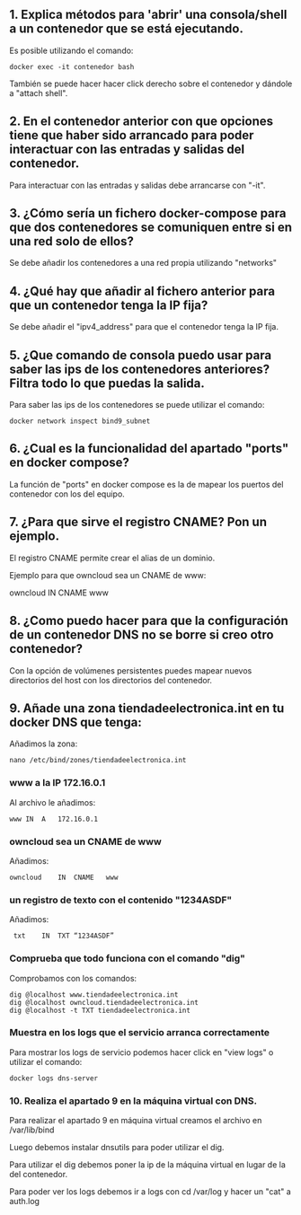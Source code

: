 ## 1. Explica métodos para 'abrir' una consola/shell a un contenedor que se está ejecutando.

Es posible utilizando el comando:

    docker exec -it contenedor bash

También se puede hacer hacer click derecho sobre el contenedor y dándole a "attach shell".

## 2. En el contenedor anterior con que opciones tiene que haber sido arrancado para poder interactuar con las entradas y salidas del contenedor.

Para interactuar con las entradas y salidas debe arrancarse con "-it".

## 3. ¿Cómo sería un fichero docker-compose para que dos contenedores se comuniquen entre si en una red solo de ellos?

Se debe añadir los contenedores a una red propia utilizando "networks"

## 4. ¿Qué hay que añadir al fichero anterior para que un contenedor tenga la IP fija?

Se debe añadir el "ipv4_address" para que el contenedor tenga la IP fija.

## 5. ¿Que comando de consola puedo usar para saber las ips de los contenedores anteriores? Filtra todo lo que puedas la salida.

Para saber las ips de los contenedores se puede utilizar el comando:

    docker network inspect bind9_subnet 

## 6. ¿Cual es la funcionalidad del apartado "ports" en docker compose?

La función de "ports" en docker compose es la de mapear los puertos del contenedor con los del equipo.

## 7. ¿Para que sirve el registro CNAME? Pon un ejemplo.

El registro CNAME permite crear el alias de un dominio.  

Ejemplo para que owncloud sea un CNAME de www: 

owncloud	IN	CNAME	www

## 8. ¿Como puedo hacer para que la configuración de un contenedor DNS no se borre si creo otro contenedor?

Con la opción de volúmenes persistentes puedes mapear nuevos directorios del host con los directorios del contenedor.

## 9. Añade una zona tiendadeelectronica.int en tu docker DNS que tenga:

Añadimos la zona:

    nano /etc/bind/zones/tiendadeelectronica.int


###    www a la IP 172.16.0.1

Al archivo le añadimos: 

    www	IN	A	172.16.0.1

###    owncloud sea un CNAME de www

Añadimos:

    owncloud	IN	CNAME	www

###    un registro de texto con el contenido "1234ASDF"

Añadimos:

     txt	IN	TXT	“1234ASDF”

###   Comprueba que todo funciona con el comando "dig"

Comprobamos con los comandos:

    dig @localhost www.tiendadeelectronica.int
    dig @localhost owncloud.tiendadeelectronica.int
    dig @localhost -t TXT tiendadeelectronica.int


###   Muestra en los logs que el servicio arranca correctamente

Para mostrar los logs de servicio podemos hacer click en "view logs" o utilizar el comando:

    docker logs dns-server

### 10. Realiza el apartado 9 en la máquina virtual con DNS.

Para realizar el apartado 9 en máquina virtual creamos el archivo en  /var/lib/bind

Luego debemos instalar dnsutils para poder utilizar el dig.

Para utilizar el dig debemos poner la ip de la máquina virtual en lugar de la del contenedor.

Para poder ver los logs debemos ir a logs con cd /var/log y hacer un "cat" a auth.log